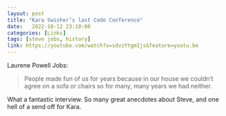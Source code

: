 ```yaml
---
layout: post
title: "Kara Swisher’s last Code Conference"
date:   2022-10-12 23:10:00
categories: [Links]
tags: [steve jobs, history]
link: https://youtube.com/watch?v=sdvzYtgmIjs&feature=youtu.be
---
```


Laurene Powell Jobs:

>People made fun of us for years because in our house we couldn’t agree on a sofa or chairs so for many, many years we had neither.

What a fantastic interview. So many great anecdotes about Steve, and one hell of a send off for Kara.
